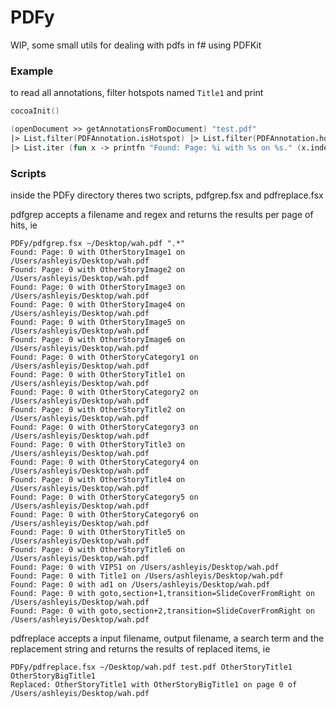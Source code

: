 # PDFy
WIP, some small utils for dealing with pdfs in f# using PDFKit   

### Example

to read all annotations, filter hotspots named `Title1` and print  
```fsharp
cocoaInit()

(openDocument >> getAnnotationsFromDocument) "test.pdf"
|> List.filter(PDFAnnotation.isHotspot) |> List.filter(PDFAnnotation.hotspotRegex (new Regex("^Title1$")))
|> List.iter (fun x -> printfn "Found: Page: %i with %s on %s." (x.index) (x.hotspot) filename)
```


### Scripts
inside the PDFy directory theres two scripts, pdfgrep.fsx and pdfreplace.fsx   

pdfgrep accepts a filename and regex and returns the results per page of hits, ie
```shell
PDFy/pdfgrep.fsx ~/Desktop/wah.pdf ".*"
Found: Page: 0 with OtherStoryImage1 on /Users/ashleyis/Desktop/wah.pdf
Found: Page: 0 with OtherStoryImage2 on /Users/ashleyis/Desktop/wah.pdf
Found: Page: 0 with OtherStoryImage3 on /Users/ashleyis/Desktop/wah.pdf
Found: Page: 0 with OtherStoryImage4 on /Users/ashleyis/Desktop/wah.pdf
Found: Page: 0 with OtherStoryImage5 on /Users/ashleyis/Desktop/wah.pdf
Found: Page: 0 with OtherStoryImage6 on /Users/ashleyis/Desktop/wah.pdf
Found: Page: 0 with OtherStoryCategory1 on /Users/ashleyis/Desktop/wah.pdf
Found: Page: 0 with OtherStoryTitle1 on /Users/ashleyis/Desktop/wah.pdf
Found: Page: 0 with OtherStoryCategory2 on /Users/ashleyis/Desktop/wah.pdf
Found: Page: 0 with OtherStoryTitle2 on /Users/ashleyis/Desktop/wah.pdf
Found: Page: 0 with OtherStoryCategory3 on /Users/ashleyis/Desktop/wah.pdf
Found: Page: 0 with OtherStoryTitle3 on /Users/ashleyis/Desktop/wah.pdf
Found: Page: 0 with OtherStoryCategory4 on /Users/ashleyis/Desktop/wah.pdf
Found: Page: 0 with OtherStoryTitle4 on /Users/ashleyis/Desktop/wah.pdf
Found: Page: 0 with OtherStoryCategory5 on /Users/ashleyis/Desktop/wah.pdf
Found: Page: 0 with OtherStoryCategory6 on /Users/ashleyis/Desktop/wah.pdf
Found: Page: 0 with OtherStoryTitle5 on /Users/ashleyis/Desktop/wah.pdf
Found: Page: 0 with OtherStoryTitle6 on /Users/ashleyis/Desktop/wah.pdf
Found: Page: 0 with VIPS1 on /Users/ashleyis/Desktop/wah.pdf
Found: Page: 0 with Title1 on /Users/ashleyis/Desktop/wah.pdf
Found: Page: 0 with ad1 on /Users/ashleyis/Desktop/wah.pdf
Found: Page: 0 with goto,section+1,transition=SlideCoverFromRight on /Users/ashleyis/Desktop/wah.pdf
Found: Page: 0 with goto,section+2,transition=SlideCoverFromRight on /Users/ashleyis/Desktop/wah.pdf
```


pdfreplace accepts a input filename, output filename, a search term and the replacement string and returns the results of replaced items, ie
```shell
PDFy/pdfreplace.fsx ~/Desktop/wah.pdf test.pdf OtherStoryTitle1 OtherStoryBigTitle1
Replaced: OtherStoryTitle1 with OtherStoryBigTitle1 on page 0 of /Users/ashleyis/Desktop/wah.pdf
```
